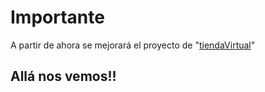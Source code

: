# Importante
A partir de ahora se mejorará el proyecto de "[tiendaVirtual](https://github.com/jleninsc/tiendaVirtual.git)"

## Allá nos vemos!!